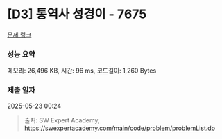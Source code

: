 # [D3] 통역사 성경이 - 7675 

[문제 링크](https://swexpertacademy.com/main/code/problem/problemDetail.do?contestProbId=AWqPvqoqSLQDFAT_) 

### 성능 요약

메모리: 26,496 KB, 시간: 96 ms, 코드길이: 1,260 Bytes

### 제출 일자

2025-05-23 00:24



> 출처: SW Expert Academy, https://swexpertacademy.com/main/code/problem/problemList.do